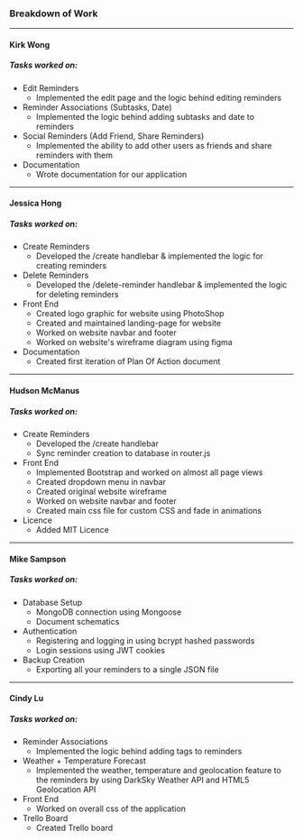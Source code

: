 ### Breakdown of Work

---

#### Kirk Wong

##### Tasks worked on:

- Edit Reminders
  - Implemented the edit page and the logic behind editing reminders
- Reminder Associations (Subtasks, Date)
  - Implemented the logic behind adding subtasks and date to reminders
- Social Reminders (Add Friend, Share Reminders)
  - Implemented the ability to add other users as friends and share reminders with them
- Documentation
  - Wrote documentation for our application

---

#### Jessica Hong

##### Tasks worked on:
- Create Reminders
  - Developed the /create handlebar & implemented the logic for creating reminders
- Delete Reminders
  - Developed the /delete-reminder handlebar & implemented the logic for deleting reminders
- Front End
  - Created logo graphic for website using PhotoShop
  - Created and maintained landing-page for website
  - Worked on website navbar and footer
  - Worked on website's wireframe diagram using figma
- Documentation
  - Created first iteration of Plan Of Action document

---

#### Hudson McManus

##### Tasks worked on:

- Create Reminders
  - Developed the /create handlebar
  - Sync reminder creation to database in router.js
- Front End
  - Implemented Bootstrap and worked on almost all page views
  - Created dropdown menu in navbar
  - Created original website wireframe
  - Worked on website navbar and footer
  - Created main css file for custom CSS and fade in animations
- Licence
  - Added MIT Licence

---

#### Mike Sampson

##### Tasks worked on:

- Database Setup
  - MongoDB connection using Mongoose
  - Document schematics
- Authentication
  - Registering and logging in using bcrypt hashed passwords
  - Login sessions using JWT cookies
- Backup Creation
  - Exporting all your reminders to a single JSON file

---

#### Cindy Lu

##### Tasks worked on:
- Reminder Associations
  - Implemented the logic behind adding tags to reminders
- Weather + Temperature Forecast
  - Implemented the weather, temperature and geolocation feature to the reminders by using DarkSky Weather API and HTML5 Geolocation API
- Front End
  - Worked on overall css of the application
- Trello Board
  - Created Trello board

